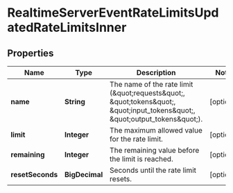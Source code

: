 

# RealtimeServerEventRateLimitsUpdatedRateLimitsInner


## Properties

| Name | Type | Description | Notes |
|------------ | ------------- | ------------- | -------------|
|**name** | **String** | The name of the rate limit (\&quot;requests\&quot;, \&quot;tokens\&quot;, \&quot;input_tokens\&quot;, \&quot;output_tokens\&quot;). |  [optional] |
|**limit** | **Integer** | The maximum allowed value for the rate limit. |  [optional] |
|**remaining** | **Integer** | The remaining value before the limit is reached. |  [optional] |
|**resetSeconds** | **BigDecimal** | Seconds until the rate limit resets. |  [optional] |



